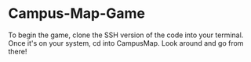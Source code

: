# Campus-Map-Game
To begin the game, clone the SSH version of the code into your terminal. Once it's on your system, cd into CampusMap. Look around and go from there!


